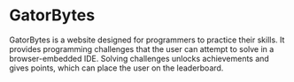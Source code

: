 # GatorBytes

GatorBytes is a website designed for programmers to practice their skills. It provides programming challenges that the user can attempt to solve in a browser-embedded IDE. Solving challenges unlocks achievements and gives points, which can place the user on the leaderboard.
